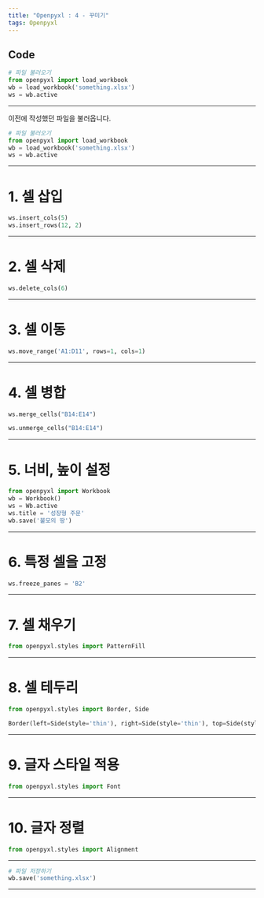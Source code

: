 ```yaml
---
title: "Openpyxl : 4 - 꾸미기"
tags: Openpyxl
---
```






## Code

```python
# 파일 불러오기
from openpyxl import load_workbook
wb = load_workbook('something.xlsx')
ws = wb.active
```



---



이전에 작성했던 파일을 불러옵니다.

```python
# 파일 불러오기
from openpyxl import load_workbook
wb = load_workbook('something.xlsx')
ws = wb.active
```



---



# 1. 셀 삽입

```python
ws.insert_cols(5)
ws.insert_rows(12, 2)
```



---



# 2. 셀 삭제

```python
ws.delete_cols(6)
```



---



# 3. 셀 이동

```python
ws.move_range('A1:D11', rows=1, cols=1)
```



---



# 4. 셀 병합

```python
ws.merge_cells("B14:E14")
```

```python
ws.unmerge_cells("B14:E14")
```



---



# 5. 너비, 높이 설정

```python
from openpyxl import Workbook
wb = Workbook()
ws = Wb.active
ws.title = '성장형 주문'
wb.save('불모의 땅')
```



---



# 6. 특정 셀을 고정

```python
ws.freeze_panes = 'B2'
```



---



# 7. 셀 채우기

```python
from openpyxl.styles import PatternFill
```



---



# 8. 셀 테두리

```python
from openpyxl.styles import Border, Side
```

```python
Border(left=Side(style='thin'), right=Side(style='thin'), top=Side(style='thin'), bottom=Side(style='thin'))
```



---



# 9. 글자 스타일 적용

```python
from openpyxl.styles import Font
```



---



# 10. 글자 정렬

```python
from openpyxl.styles import Alignment
```



---



```python
# 파일 저장하기
wb.save('something.xlsx')
```



---

